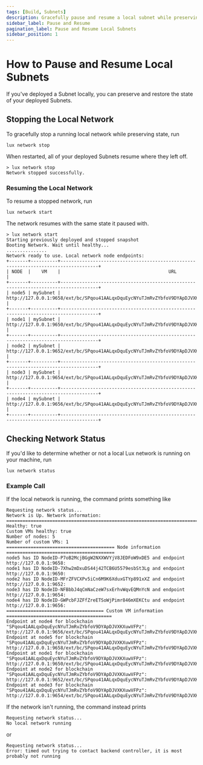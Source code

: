 ```yaml
---
tags: [Build, Subnets]
description: Gracefully pause and resume a local subnet while preserving state.
sidebar_label: Pause and Resume
pagination_label: Pause and Resume Local Subnets
sidebar_position: 1
---
```


# How to Pause and Resume Local Subnets

If you've deployed a Subnet locally, you can preserve and restore the state of your deployed Subnets.

## Stopping the Local Network

To gracefully stop a running local network while preserving state, run

```shell
lux network stop
```

When restarted, all of your deployed Subnets resume where they left off.

```text
> lux network stop
Network stopped successfully.
```

### Resuming the Local Network

To resume a stopped network, run

```shell
lux network start
```

The network resumes with the same state it paused with.

<!-- markdownlint-disable MD013 -->

```text
> lux network start
Starting previously deployed and stopped snapshot
Booting Network. Wait until healthy...
...............
Network ready to use. Local network node endpoints:
+-------+----------+------------------------------------------------------------------------------------+
| NODE  |    VM    |                                        URL                                         |
+-------+----------+------------------------------------------------------------------------------------+
| node5 | mySubnet | http://127.0.0.1:9658/ext/bc/SPqou41AALqxDquEycNYuTJmRvZYbfoV9DYApDJVXKXuwVFPz/rpc |
+-------+----------+------------------------------------------------------------------------------------+
| node1 | mySubnet | http://127.0.0.1:9650/ext/bc/SPqou41AALqxDquEycNYuTJmRvZYbfoV9DYApDJVXKXuwVFPz/rpc |
+-------+----------+------------------------------------------------------------------------------------+
| node2 | mySubnet | http://127.0.0.1:9652/ext/bc/SPqou41AALqxDquEycNYuTJmRvZYbfoV9DYApDJVXKXuwVFPz/rpc |
+-------+----------+------------------------------------------------------------------------------------+
| node3 | mySubnet | http://127.0.0.1:9654/ext/bc/SPqou41AALqxDquEycNYuTJmRvZYbfoV9DYApDJVXKXuwVFPz/rpc |
+-------+----------+------------------------------------------------------------------------------------+
| node4 | mySubnet | http://127.0.0.1:9656/ext/bc/SPqou41AALqxDquEycNYuTJmRvZYbfoV9DYApDJVXKXuwVFPz/rpc |
+-------+----------+------------------------------------------------------------------------------------+
```

<!-- markdownlint-enable MD013 -->

## Checking Network Status

If you'd like to determine whether or not a local Lux network is running on your machine, run

```shell
lux network status
```

### Example Call

If the local network is running, the command prints something like

```text
Requesting network status...
Network is Up. Network information:
==================================================================================================
Healthy: true
Custom VMs healthy: true
Number of nodes: 5
Number of custom VMs: 1
======================================== Node information ========================================
node5 has ID NodeID-P7oB2McjBGgW2NXXWVYjV8JEDFoW9xDE5 and endpoint http://127.0.0.1:9658:
node1 has ID NodeID-7Xhw2mDxuDS44j42TCB6U5579esbSt3Lg and endpoint http://127.0.0.1:9650:
node2 has ID NodeID-MFrZFVCXPv5iCn6M9K6XduxGTYp891xXZ and endpoint http://127.0.0.1:9652:
node3 has ID NodeID-NFBbbJ4qCmNaCzeW7sxErhvWqvEQMnYcN and endpoint http://127.0.0.1:9654:
node4 has ID NodeID-GWPcbFJZFfZreETSoWjPimr846mXEKCtu and endpoint http://127.0.0.1:9656:
==================================== Custom VM information =======================================
Endpoint at node4 for blockchain "SPqou41AALqxDquEycNYuTJmRvZYbfoV9DYApDJVXKXuwVFPz": http://127.0.0.1:9656/ext/bc/SPqou41AALqxDquEycNYuTJmRvZYbfoV9DYApDJVXKXuwVFPz/rpc
Endpoint at node5 for blockchain "SPqou41AALqxDquEycNYuTJmRvZYbfoV9DYApDJVXKXuwVFPz": http://127.0.0.1:9658/ext/bc/SPqou41AALqxDquEycNYuTJmRvZYbfoV9DYApDJVXKXuwVFPz/rpc
Endpoint at node1 for blockchain "SPqou41AALqxDquEycNYuTJmRvZYbfoV9DYApDJVXKXuwVFPz": http://127.0.0.1:9650/ext/bc/SPqou41AALqxDquEycNYuTJmRvZYbfoV9DYApDJVXKXuwVFPz/rpc
Endpoint at node2 for blockchain "SPqou41AALqxDquEycNYuTJmRvZYbfoV9DYApDJVXKXuwVFPz": http://127.0.0.1:9652/ext/bc/SPqou41AALqxDquEycNYuTJmRvZYbfoV9DYApDJVXKXuwVFPz/rpc
Endpoint at node3 for blockchain "SPqou41AALqxDquEycNYuTJmRvZYbfoV9DYApDJVXKXuwVFPz": http://127.0.0.1:9654/ext/bc/SPqou41AALqxDquEycNYuTJmRvZYbfoV9DYApDJVXKXuwVFPz/rpc
```

If the network isn't running, the command instead prints

```text
Requesting network status...
No local network running
```

or

```text
Requesting network status...
Error: timed out trying to contact backend controller, it is most probably not running
```
